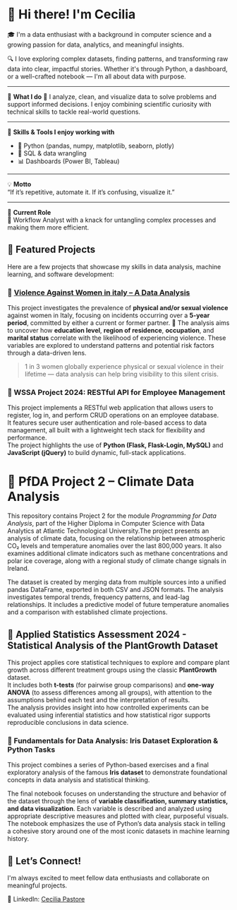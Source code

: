 
# 👋 Hi there! I'm Cecilia

🎓 I'm a data enthusiast with a background in computer science and a growing passion for data, analytics, and meaningful insights.

🔍 I love exploring complex datasets, finding patterns, and transforming raw data into clear, impactful stories. Whether it's through Python, a dashboard, or a well-crafted notebook — I'm all about data with purpose.

---

💼 **What I do**
🧩 I analyze, clean, and visualize data to solve problems and support informed decisions. I enjoy combining scientific curiosity with technical skills to tackle real-world questions.

---
🧠 **Skills & Tools I enjoy working with**
- 🐍 Python (pandas, numpy, matplotlib, seaborn, plotly)
- 💾 SQL & data wrangling
- 📊 Dashboards (Power BI, Tableau)
---

💡 **Motto**  
“If it’s repetitive, automate it. If it’s confusing, visualize it.”

---

💼 **Current Role**  
🧩 Workflow Analyst with a knack for untangling complex processes and making them more efficient.

## 🌟 Featured Projects

Here are a few projects that showcase my skills in data analysis, machine learning, and software development:

### 🔵 [Violence Against Women in italy – A Data Analysis](https://github.com/Cecilia8989/PfDA_Project2)

This project investigates the prevalence of **physical and/or sexual violence** against women in Italy, focusing on incidents occurring over a **5-year period**, committed by either a current or former partner.
🔎 The analysis aims to uncover how **education level**, **region of residence**, **occupation**, and **marital status** correlate with the likelihood of experiencing violence. These variables are explored to understand patterns and potential risk factors through a data-driven lens.

> 1 in 3 women globally experience physical or sexual violence in their lifetime — data analysis can help bring visibility to this silent crisis.


### 🔵 WSSA Project 2024: RESTful API for Employee Management  
This project implements a RESTful web application that allows users to register, log in, and perform CRUD operations on an employee database.  
It features secure user authentication and role-based access to data management, all built with a lightweight tech stack for flexibility and performance.  
The project highlights the use of **Python (Flask, Flask-Login, MySQL)** and **JavaScript (jQuery)** to build dynamic, full-stack applications.  

# 🔵 PfDA Project 2 – Climate Data Analysis

This repository contains Project 2 for the module *Programming for Data Analysis*, part of the Higher Diploma in Computer Science with Data Analytics at Atlantic Technological University.The project presents an analysis of climate data, focusing on the relationship between atmospheric CO₂ levels and temperature anomalies over the last 800,000 years. It also examines additional climate indicators such as methane concentrations and polar ice coverage, along with a regional study of climate change signals in Ireland.

The dataset is created by merging data from multiple sources into a unified pandas DataFrame, exported in both CSV and JSON formats. The analysis investigates temporal trends, frequency patterns, and lead-lag relationships. It includes a predictive model of future temperature anomalies and a comparison with established climate projections.

## 🔵 Applied Statistics Assessment 2024 - Statistical Analysis of the PlantGrowth Dataset  
This project applies core statistical techniques to explore and compare plant growth across different treatment groups using the classic **PlantGrowth** dataset.  
It includes both **t-tests** (for pairwise group comparisons) and **one-way ANOVA** (to assess differences among all groups), with attention to the assumptions behind each test and the interpretation of results.  
The analysis provides insight into how controlled experiments can be evaluated using inferential statistics and how statistical rigor supports reproducible conclusions in data science.

### 🔵 Fundamentals for Data Analysis: Iris Dataset Exploration & Python Tasks  
This project combines a series of Python-based exercises and a final exploratory analysis of the famous **Iris dataset** to demonstrate foundational concepts in data analysis and statistical thinking.

The final notebook focuses on understanding the structure and behavior of the dataset through the lens of **variable classification, summary statistics, and data visualization**. Each variable is described and analyzed using appropriate descriptive measures and plotted with clear, purposeful visuals. The notebook emphasizes the use of Python’s data analysis stack in telling a cohesive story around one of the most iconic datasets in machine learning history.

## 🤝 Let’s Connect!
I'm always excited to meet fellow data enthusiasts and collaborate on meaningful projects.

🔗 LinkedIn: [Cecilia Pastore](https://www.linkedin.com/in/cecilia-pastore-a17a0b173/)

